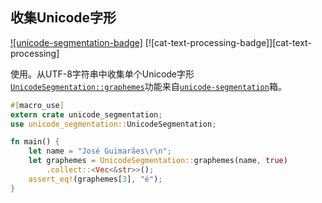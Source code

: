 ## 收集Unicode字形

[![unicode-segmentation-badge]][`unicode-segmentation`] [![cat-text-processing-badge]][cat-text-processing]

使用。从UTF-8字符串中收集单个Unicode字形[`UnicodeSegmentation::graphemes`]功能来自[`unicode-segmentation`]箱。

```rust
#[macro_use]
extern crate unicode_segmentation;
use unicode_segmentation::UnicodeSegmentation;

fn main() {
    let name = "José Guimarães\r\n";
    let graphemes = UnicodeSegmentation::graphemes(name, true)
    	.collect::<Vec<&str>>();
	assert_eq!(graphemes[3], "é");
}
```

[`unicodesegmentation::graphemes`]: https://docs.rs/unicode-segmentation/*/unicode_segmentation/trait.UnicodeSegmentation.html#tymethod.graphemes

[`unicode-segmentation`]: https://docs.rs/unicode-segmentation/1.2.1/unicode_segmentation/
